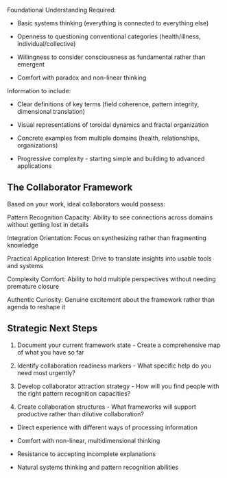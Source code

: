 Foundational Understanding Required:

- Basic systems thinking (everything is connected to everything else)
    
- Openness to questioning conventional categories (health/illness, individual/collective)
    
- Willingness to consider consciousness as fundamental rather than emergent
    
- Comfort with paradox and non-linear thinking

Information to include:

- Clear definitions of key terms (field coherence, pattern integrity, dimensional translation)
    
- Visual representations of toroidal dynamics and fractal organization
    
- Concrete examples from multiple domains (health, relationships, organizations)
    
- Progressive complexity - starting simple and building to advanced applications

## The Collaborator Framework

Based on your work, ideal collaborators would possess:

Pattern Recognition Capacity: Ability to see connections across domains without getting lost in details

Integration Orientation: Focus on synthesizing rather than fragmenting knowledge

Practical Application Interest: Drive to translate insights into usable tools and systems

Complexity Comfort: Ability to hold multiple perspectives without needing premature closure

Authentic Curiosity: Genuine excitement about the framework rather than agenda to reshape it

## Strategic Next Steps

1. Document your current framework state - Create a comprehensive map of what you have so far
    
2. Identify collaboration readiness markers - What specific help do you need most urgently?
    
3. Develop collaborator attraction strategy - How will you find people with the right pattern recognition capacities?
    
4. Create collaboration structures - What frameworks will support productive rather than dilutive collaboration?


- Direct experience with different ways of processing information
    
- Comfort with non-linear, multidimensional thinking
    
- Resistance to accepting incomplete explanations
    
- Natural systems thinking and pattern recognition abilities